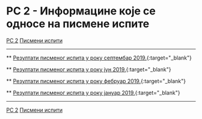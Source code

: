 # РС 2 - Информацине које се односе на писмене испите

[РС 2](../../README.md) [Писмени испити](../README.md)

---
** [Резултати писменог испита у року септембар 2019.](./Rezultati.septembar2019.pdf){:target="_blank"}

** [Резултати писменог испита у року јун 2019.](./Rezultati.jun2019.pdf){:target="_blank"}

** [Резултати писменог испита у року фебруар 2019.](./Rezultati.februar2019.pdf){:target="_blank"}

** [Резултати писменог испита у року јануар 2019.](./Rezultati.januar2019.pdf){:target="_blank"}

---

[РС 2](../../README.md) [Писмени испити](../README.md)
